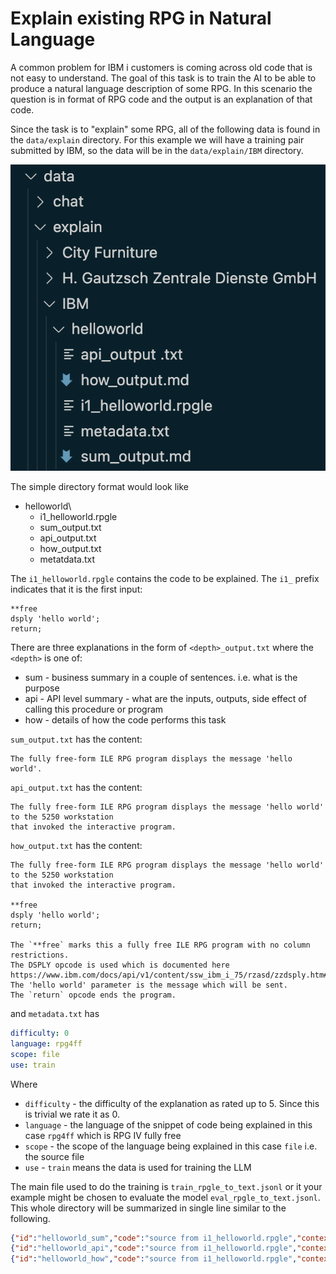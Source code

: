 # Explain existing RPG in Natural Language

A common problem for IBM i customers is coming across old code that is not easy to understand. The goal of this task is to train the AI to be able to produce a natural language description of some RPG.
In this scenario the question is in format of RPG code and the output is an explanation of that code.

Since the task is to "explain" some RPG, all of the following data is found in the `data/explain` directory.
For this example we will have a training pair submitted by IBM, so the data will be in the `data/explain/IBM` directory.

![structure of explain](../../media/explain_structure.png)

The simple directory format would look like

- helloworld\
  - i1_helloworld.rpgle
  - sum_output.txt
  - api_output.txt
  - how_output.txt
  - metatdata.txt

The `i1_helloworld.rpgle` contains the code to be explained.  The `i1_` prefix indicates that it is
the first input:

```rpgle
**free
dsply 'hello world';
return;
```

There are three explanations in the form of `<depth>_output.txt` where the `<depth>`  is one of:

- sum - business summary in a couple of sentences. i.e. what is the purpose
- api - API level summary - what are the inputs, outputs, side effect of calling this procedure or program
- how - details of how the code performs this task

`sum_output.txt` has the content:

```text
The fully free-form ILE RPG program displays the message 'hello world'.
```

`api_output.txt` has the content:

```text
The fully free-form ILE RPG program displays the message 'hello world' to the 5250 workstation 
that invoked the interactive program. 
```

`how_output.txt` has the content:

```text
The fully free-form ILE RPG program displays the message 'hello world' to the 5250 workstation 
that invoked the interactive program. 

**free
dsply 'hello world';
return;

The `**free` marks this a fully free ILE RPG program with no column restrictions.
The DSPLY opcode is used which is documented here 
https://www.ibm.com/docs/api/v1/content/ssw_ibm_i_75/rzasd/zzdsply.htm#zzdsply 
The 'hello world' parameter is the message which will be sent.
The `return` opcode ends the program.
```

and `metadata.txt` has

```yaml
difficulty: 0
language: rpg4ff
scope: file
use: train
```

Where

- `difficulty` - the difficulty of the explanation as rated up to 5.  Since this is trivial we rate it as 0.
- `language` - the language of the snippet of code being explained in this case `rpg4ff` which is RPG IV fully free
- `scope` - the scope of the language being explained in this case `file` i.e. the source file
- `use` - `train` means the data is used for training the LLM

The main file used to do the training is `train_rpgle_to_text.jsonl` or it your example might be chosen to evaluate the model `eval_rpgle_to_text.jsonl`.  This whole directory will be summarized in single line similar to the following.

```json
{"id":"helloworld_sum","code":"source from i1_helloworld.rpgle","context":"","explanation":"from sum_output.md","metadata": {"provenance":"https://github.com/AIforIBMi/rpg-genai-data/blob/4bf9140019e2377905ff019feaec1d4c49f9b8f1/data/explain/IBM/helloworld/sum_output.txt","difficulty":0,"language":"rpg4ff","scope":"file","depth":"sum"}}
{"id":"helloworld_api","code":"source from i1_helloworld.rpgle","context":"","explanation":"from sum_output.md","metadata": {"provenance":"https://github.com/AIforIBMi/rpg-genai-data/blob/4bf9140019e2377905ff019feaec1d4c49f9b8f1/data/explain/IBM/helloworld/api_output.txt","difficulty":0,"language":"rpg4ff","scope":"file","depth":"api"}}
{"id":"helloworld_how","code":"source from i1_helloworld.rpgle","context":"","explanation":"from sum_output.md","metadata": {"provenance":"https://github.com/AIforIBMi/rpg-genai-data/blob/4bf9140019e2377905ff019feaec1d4c49f9b8f1/data/explain/IBM/helloworld/how_output.txt","difficulty":0,"language":"rpg4ff","scope":"file","depth":"how"}}
```
